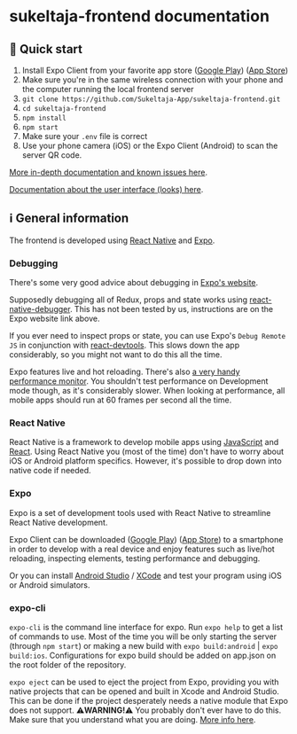 # sukeltaja-frontend documentation

## 🐗 Quick start

1. Install Expo Client from your favorite app store ([Google Play](https://play.google.com/store/apps/details?id=host.exp.exponent)) ([App Store](https://itunes.apple.com/us/app/expo-client/id982107779))
2. Make sure you're in the same wireless connection with your phone and the computer running the local frontend server
3. `git clone https://github.com/Sukeltaja-App/sukeltaja-frontend.git`
4. `cd sukeltaja-frontend`
5. `npm install`
6. `npm start`
7. Make sure your `.env` file is correct
8. Use your phone camera (iOS) or the Expo Client (Android) to scan the server QR code.

[More in-depth documentation and known issues here](frontend.md).

[Documentation about the user interface (looks) here](user_interface.md).

## ℹ General information

The frontend is developed using [React Native](https://facebook.github.io/react-native/) and [Expo](https://expo.io/).

### Debugging

There's some very good advice about debugging in [Expo's website](https://docs.expo.io/versions/latest/workflow/debugging/).

Supposedly debugging all of Redux, props and state works using [react-native-debugger](https://github.com/jhen0409/react-native-debugger). This has not been tested by us, instructions are on the Expo website link above.

If you ever need to inspect props or state, you can use Expo's `Debug Remote JS` in conjunction with [react-devtools](https://github.com/facebook/react-devtools). This slows down the app considerably, so you might not want to do this all the time.

Expo features live and hot reloading. There's also [a very handy performance monitor](https://docs.expo.io/versions/v28.0.0/react-native/performance/). You shouldn't test performance on Development mode though, as it's considerably slower. When looking at performance, all mobile apps should run at 60 frames per second all the time.

### React Native

React Native is a framework to develop mobile apps using [JavaScript](https://developer.mozilla.org/en-US/docs/Web/JavaScript) and [React](https://reactjs.org/). Using React Native you (most of the time) don't have to worry about iOS or Android platform specifics. However, it's possible to drop down into native code if needed.

### Expo

Expo is a set of development tools used with React Native to streamline React Native development.

Expo Client can be downloaded ([Google Play](https://play.google.com/store/apps/details?id=host.exp.exponent)) ([App Store](https://itunes.apple.com/us/app/expo-client/id982107779)) to a smartphone in order to develop with a real device and enjoy features such as live/hot reloading, inspecting elements, testing performance and debugging.

Or you can install [Android Studio](https://developer.android.com/studio) / [XCode](https://developer.apple.com/xcode/) and test your program using iOS or Android simulators.

### expo-cli

`expo-cli` is the command line interface for expo. Run `expo help` to get a list of commands to use. Most of the time you will be only starting the server (through `npm start`) or making a new build with `expo build:android` | `expo build:ios`. Configurations for expo build should be added on app.json on the root folder of the repository.

`expo eject` can be used to eject the project from Expo, providing you with native projects that can be opened and built in Xcode and Android Studio. This can be done if the project desperately needs a native module that Expo does not support. ⚠️**WARNING!**⚠️ You probably don't ever have to do this. Make sure that you understand what you are doing. [More info here](https://docs.expo.io/versions/latest/expokit/eject/).
